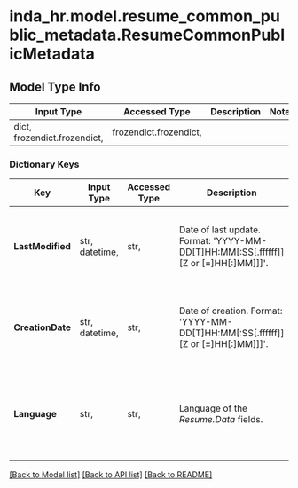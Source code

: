 # inda_hr.model.resume_common_public_metadata.ResumeCommonPublicMetadata

## Model Type Info
Input Type | Accessed Type | Description | Notes
------------ | ------------- | ------------- | -------------
dict, frozendict.frozendict,  | frozendict.frozendict,  |  | 

### Dictionary Keys
Key | Input Type | Accessed Type | Description | Notes
------------ | ------------- | ------------- | ------------- | -------------
**LastModified** | str, datetime,  | str,  | Date of last update. Format: &#x27;YYYY-MM-DD[T]HH:MM[:SS[.ffffff]][Z or [±]HH[:]MM]]]&#x27;. | value must conform to RFC-3339 date-time
**CreationDate** | str, datetime,  | str,  | Date of creation. Format: &#x27;YYYY-MM-DD[T]HH:MM[:SS[.ffffff]][Z or [±]HH[:]MM]]]&#x27;. | value must conform to RFC-3339 date-time
**Language** | str,  | str,  | Language of the *Resume.Data* fields. | [optional] must be one of ["de", "pt", "fr", "es", "en", "it", ] 

[[Back to Model list]](../../README.md#documentation-for-models) [[Back to API list]](../../README.md#documentation-for-api-endpoints) [[Back to README]](../../README.md)


